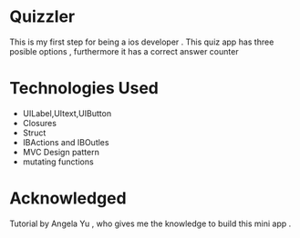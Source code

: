 

#  Quizzler

This is my first step for being a ios developer . This quiz app has three posible options , furthermore it has a correct answer counter 

# Technologies Used 
- UILabel,UItext,UIButton
- Closures
- Struct
- IBActions and IBOutles
- MVC Design pattern
- mutating functions

# Acknowledged
Tutorial by Angela Yu , who gives me the knowledge to build this mini app .
